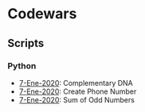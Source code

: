 # Codewars

## Scripts

### Python

- [7-Ene-2020](https://github.com/nestorivanmo/Codewars/tree/master/Python/Scripts/ComplementaryDNA):  Complementary DNA
- [7-Ene-2020](https://github.com/nestorivanmo/Codewars/tree/master/Python/Scripts/CreatePhoneNumber): Create Phone Number
- [7-Ene-2020](https://github.com/nestorivanmo/Codewars/tree/master/Python/Scripts/SumOfOddNumbers): Sum of Odd Numbers